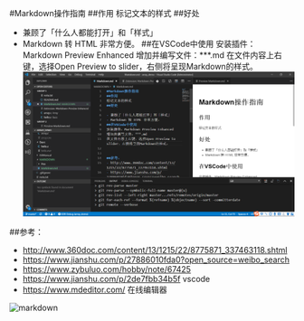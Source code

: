 #Markdown操作指南
##作用
标记文本的样式
##好处

- 兼顾了「什么人都能打开」和「样式」
- Markdown 转 HTML 非常方便。
##在VSCode中使用
安装插件：Markdown Preview Enhanced
增加并编写文件：***.md
在文件内容上右键，选择Open Preview to slider，右侧将呈现Markdown的样式。
![Markdown VSCode](Pics\2019-12-03_115029.png "Markdown VS Code")

##参考：
- http://www.360doc.com/content/13/1215/22/8775871_337463118.shtml
- https://www.jianshu.com/p/27886010fda0?open_source=weibo_search
- https://www.zybuluo.com/hobby/note/67425
- https://www.jianshu.com/p/2de7fbb34b5f vscode
- https://www.mdeditor.com/  在线编辑器

![markdown](https://www.mdeditor.com/images/logos/markdown.png "markdown")